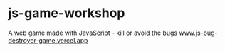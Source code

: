 # js-game-workshop
A web game made with JavaScript - kill or avoid the bugs
www.js-bug-destroyer-game.vercel.app
